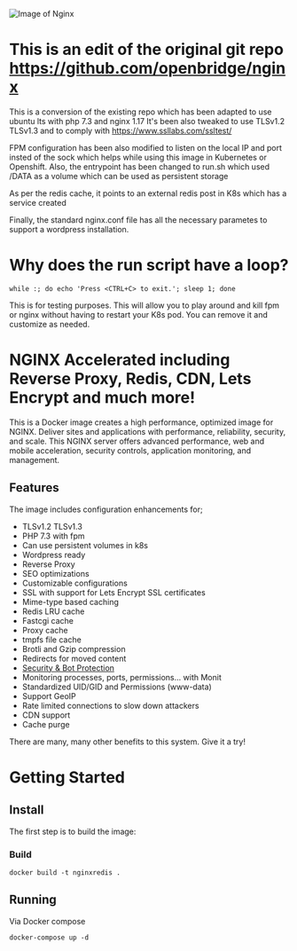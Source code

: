 ![Image of Nginx](https://cdn.openbridge.com/assets/images/openbridge-nginx-small.png)

# This is an edit of the original git repo https://github.com/openbridge/nginx
This is a conversion of the existing repo which has been adapted to use ubuntu lts with php 7.3 and nginx 1.17
It's been also tweaked to use  TLSv1.2 TLSv1.3 and to comply with https://www.ssllabs.com/ssltest/

FPM configuration has been also modified to listen on the local IP and port insted of the sock which helps while using this image in Kubernetes or Openshift.
Also, the entrypoint has been changed to run.sh which used /DATA as a volume which can be used as persistent storage

As per the redis cache, it points to an external redis post in K8s which has a service created

Finally, the standard nginx.conf file has all the necessary parametes to support a wordpress installation.

# Why does the run script have a loop?
```
while :; do echo 'Press <CTRL+C> to exit.'; sleep 1; done
```

This is for testing purposes. This will allow you to play around and kill fpm or nginx without having to restart your K8s pod.
You can remove it and customize as needed.

# NGINX Accelerated including Reverse Proxy, Redis, CDN, Lets Encrypt and much more!
This is a Docker image creates a high performance, optimized image for NGINX. Deliver sites and applications with performance, reliability, security, and scale. This NGINX server offers advanced performance, web and mobile acceleration, security controls, application monitoring, and management.

## Features

The image includes configuration enhancements for;
* TLSv1.2 TLSv1.3
* PHP 7.3 with fpm
* Can use persistent volumes in k8s
* Wordpress ready
* Reverse Proxy
* SEO optimizations
* Customizable configurations
* SSL with support for Lets Encrypt SSL certificates
* Mime-type based caching
* Redis LRU cache
* Fastcgi cache
* Proxy cache
* tmpfs file cache
* Brotli and Gzip compression
* Redirects for moved content
* [Security & Bot Protection](https://github.com/mitchellkrogza/nginx-ultimate-bad-bot-blocker)
* Monitoring processes, ports, permissions... with Monit
* Standardized UID/GID and Permissions (www-data)
* Support GeoIP
* Rate limited connections to slow down attackers
* CDN support
* Cache purge

There are many, many other benefits to this system. Give it a try!

# Getting Started


## Install
The first step is to build the image:

### Build
```docker
docker build -t nginxredis .
```

## Running

Via Docker compose
```
docker-compose up -d
```
